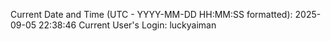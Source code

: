Current Date and Time (UTC - YYYY-MM-DD HH:MM:SS formatted): 2025-09-05 22:38:46
Current User's Login: luckyaiman
